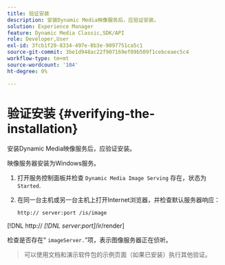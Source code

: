 ```yaml
---
title: 验证安装
description: 安装Dynamic Media映像服务后，应验证安装。
solution: Experience Manager
feature: Dynamic Media Classic,SDK/API
role: Developer,User
exl-id: 3fcb1f20-8334-497e-8b3e-9097751ca5c1
source-git-commit: 3be1d948ac22f907169ef09b509f1cebceaec5c4
workflow-type: tm+mt
source-wordcount: '104'
ht-degree: 0%

---
```


# 验证安装 {#verifying-the-installation}

安装Dynamic Media映像服务后，应验证安装。

映像服务器安装为Windows服务。

1. 打开服务控制面板并检查 `Dynamic Media Image Serving` 存在，状态为 `Started`.
1. 在同一台主机或另一台主机上打开Internet浏览器，并检查默认服务器响应：

   `http:// server:port /is/image`

[!DNL  http:// *[!DNL server:port]*/ir/render]

检查是否存在&quot; `imageServer.`”项，表示图像服务器正在侦听。
>可以使用文档和演示软件包的示例页面（如果已安装）执行其他验证。

